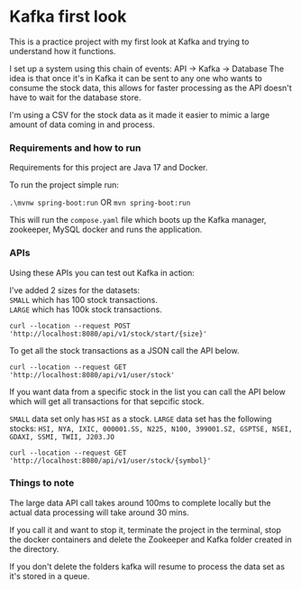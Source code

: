 # Kafka first look

This is a practice project with my first look at Kafka and trying to understand how it functions.

I set up a system using this chain of events: API -> Kafka -> Database
The idea is that once it's in Kafka it can be sent to any one who wants to consume the stock data, this allows for 
faster processing as the API doesn't have to wait for the database store.

I'm using a CSV for the stock data as it made it easier to mimic a large amount of data coming in and process.

### Requirements and how to run

Requirements for this project are Java 17 and Docker.

To run the project simple run:

`.\mvnw spring-boot:run` OR `mvn spring-boot:run`

This will run the `compose.yaml` file which boots up the Kafka manager, zookeeper, MySQL docker and runs the application.

### APIs

Using these APIs you can test out Kafka in action:

I've added 2 sizes for the datasets:  
`SMALL` which has 100 stock transactions.  
`LARGE` which has 100k stock transactions. 


`curl --location --request POST 'http://localhost:8080/api/v1/stock/start/{size}'`

To get all the stock transactions as a JSON call the API below.

`curl --location --request GET 'http://localhost:8080/api/v1/user/stock'`

If you want data from a specific stock in the list you can call the API below which will get all transactions for that sepcific stock.

`SMALL` data set only has `HSI` as a stock.
`LARGE` data set has the following stocks: `HSI, NYA, IXIC, 000001.SS, N225, N100, 399001.SZ, GSPTSE, NSEI, GDAXI, SSMI, TWII, J203.JO`


`curl --location --request GET 'http://localhost:8080/api/v1/user/stock/{symbol}'`


### Things to note

The large data API call takes around 100ms to complete locally but the actual data processing will take around 30 mins.

If you call it and want to stop it, terminate the project in the terminal, stop the docker containers and delete the Zookeeper and Kafka folder created in the directory.

If you don't delete the folders kafka will resume to process the data set as it's stored in a queue.





